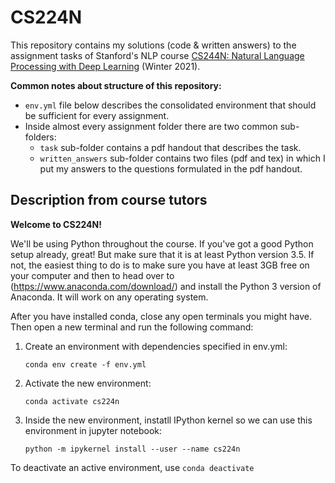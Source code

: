 # CS224N

This repository contains my solutions (code & written answers) to the
assignment tasks of Stanford's NLP course
[CS244N: Natural Language Processing with Deep Learning](
  http://web.stanford.edu/class/cs224n/
) (Winter 2021).

**Common notes about structure of this repository:**

- `env.yml` file below describes the consolidated environment that should be
sufficient for every assignment.
- Inside almost every assignment folder there are two common sub-folders:
  - `task` sub-folder contains a pdf handout that describes the task.
  - `written_answers` sub-folder contains two files (pdf and tex) in which I
  put my answers to the questions formulated in the pdf handout.

## Description from course tutors

**Welcome to CS224N!**

We'll be using Python throughout the course. If you've got a good Python setup
already, great! But make sure that it is at least Python version 3.5. If not,
the easiest thing to do is to make sure you have at least 3GB free on your
computer and then to head over to (https://www.anaconda.com/download/) and
install the Python 3 version of Anaconda. It will work on any operating system.

After you have installed conda, close any open terminals you might have.
Then open a new terminal and run the following command:

1. Create an environment with dependencies specified in env.yml:
    
    ```conda env create -f env.yml```

2. Activate the new environment:

    ```conda activate cs224n```
    
3. Inside the new environment, instatll IPython kernel so we can use this
environment in jupyter notebook: 
    
    ```python -m ipykernel install --user --name cs224n```

To deactivate an active environment, use `conda deactivate`
